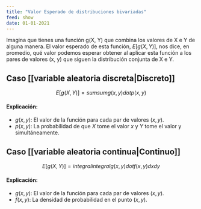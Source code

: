 ```yaml
---
title: "Valor Esperado de distribuciones bivariadas"
feed: show
date: 01-01-2021
---
```

Imagina que tienes una función g(X, Y) que combina los valores de X e Y de alguna manera. El valor esperado de esta función, $E[g(X, Y)]$, nos dice, en promedio, qué valor podemos esperar obtener al aplicar esta función a los pares de valores (x, y) que siguen la distribución conjunta de X e Y.

## Caso [[variable aleatoria discreta|Discreto]]

$$E[g(X, Y)] = sum sum g(x, y) dot p(x, y)$$

#### Explicación:

- $g(x, y)$: El valor de la función para cada par de valores $(x, y)$.
- $p(x, y)$: La probabilidad de que $X$ tome el valor $x$ y $Y$ tome el valor y simultáneamente.

## Caso [[variable aleatoria continua|Continuo]]

$$E[g(X, Y)] = integral integral g(x, y) dot f(x, y) d x d y$$

#### Explicación:

- $g(x, y)$: El valor de la función para cada par de valores $(x, y)$.
- $f(x, y)$: La densidad de probabilidad en el punto $(x, y)$.
